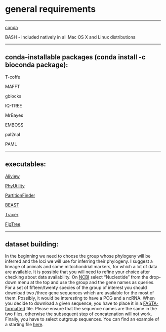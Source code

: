 # general requirements


---


[conda](https://docs.conda.io/projects/conda/en/latest/user-guide/install/#)

BASH - included natively in all Mac OS X and Linux distributions


---


## conda-installable packages (conda install -c bioconda package):

T-coffe

MAFFT

gblocks

IQ-TREE

MrBayes

EMBOSS

pal2nal

PAML


---


## executables:

[Aliview](https://github.com/AliView)

[PhyUtility](https://code.google.com/p/phyutility/downloads/list)

[PartitionFinder](http://www.robertlanfear.com/partitionfinder/)

[BEAST](tree.bio.ed.ac.uk/software/beast/)

[Tracer](http://tree.bio.ed.ac.uk/software/tracer/)

[FigTree](http://tree.bio.ed.ac.uk/software/figtree/)


---


## dataset building:

In the beginning we need to choose the group whose phylogeny will be inferred and the loci we will use for inferring their phylogeny. 
I suggest a lineage of animals and some mitochondrial markers, for which a lot of data are available. 
It is possible that you will need to refine your choice after checking about data availability.
On [NCBI](https://www.ncbi.nlm.nih.gov/) select “Nucleotide” from the drop-down menu at the top and use the group and the gene names as queries.
For a set of fifteen/twenty species of the group of interest you should download two /three gene sequences which are available for the most of them. 
Possibly, it would be interesting to have a PCG and a ncRNA. When you decide to download a given sequence, you have to place it in a [FASTA-formatted](https://en.wikipedia.org/wiki/FASTA_format) file.
Please ensure that the sequence names are the same in the two files, otherwise the subsequent step of concatenation will not work.
Finally, you have to select outgroup sequences. You can find an example of a starting file [here](https://raw.githubusercontent.com/for-giobbe/phy/master/unaligned_genes/CO1_total.fasta).